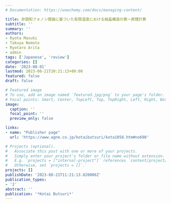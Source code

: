 ```yaml
---
# Documentation: https://wowchemy.com/docs/managing-content/

title: 非調和フォノン理論に基づいた有限温度における結晶構造の第一原理計算
subtitle: ''
summary: ''
authors:
- Ryota Masuki
- Takuya Nomoto
- Ryotaro Arita
- admin
tags: ['Japanese', 'review']
categories: []
date: '2023-08-01'
lastmod: 2023-08-21T20:21:13+09:00
featured: false
draft: false

# Featured image
# To use, add an image named `featured.jpg/png` to your page's folder.
# Focal points: Smart, Center, TopLeft, Top, TopRight, Left, Right, BottomLeft, Bottom, BottomRight.
image:
  caption: ''
  focal_point: ''
  preview_only: false

links:
- name: "Publisher page"
  url: 'https://www.agne.co.jp/kotaibutsuri/kota1058.htm#no690'

# Projects (optional).
#   Associate this post with one or more of your projects.
#   Simply enter your project's folder or file name without extension.
#   E.g. `projects = ["internal-project"]` references `content/project/deep-learning/index.md`.
#   Otherwise, set `projects = []`.
projects: []
publishDate: '2023-08-21T11:21:13.820006Z'
publication_types:
- '2'
abstract: ''
publication: '*Kotai Butsuri*'
---
```

